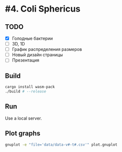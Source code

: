 # #4. Coli Sphericus

## TODO

- [x] Голодные бактерии
- [ ] 3D, 1D
- [ ] График распределения размеров
- [ ] Новый дизайн страницы
- [ ] Презентация

## Build
```sh
cargo install wasm-pack
./build # --release
```

## Run
Use a local server.

## Plot graphs
```sh
gnuplot -e "file='data/data-v#-t#.csv'" plot.gnuplot 
```
